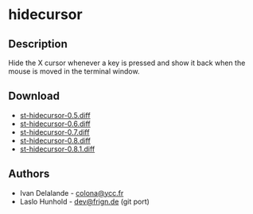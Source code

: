 hidecursor
==========

Description
-----------

Hide the X cursor whenever a key is pressed and show it back when the mouse
is moved in the terminal window.

Download
--------

* [st-hidecursor-0.5.diff](st-hidecursor-0.5.diff)
* [st-hidecursor-0.6.diff](st-hidecursor-0.6.diff)
* [st-hidecursor-0.7.diff](st-hidecursor-0.7.diff)
* [st-hidecursor-0.8.diff](st-hidecursor-0.8.diff)
* [st-hidecursor-0.8.1.diff](st-hidecursor-0.8.1.diff)

Authors
-------

* Ivan Delalande - <colona@ycc.fr>
* Laslo Hunhold - <dev@frign.de> (git port)
